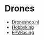# Drones

- [Droneshop.nl](https://droneshop.nl/)
- [Hobbyking](https://hobbyking.com/)
- [FPVRacing](https://www.fpvracing.nl/)
